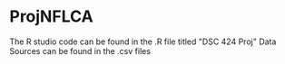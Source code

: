 # ProjNFLCA

The R studio code can be found in the .R file titled "DSC 424 Proj"
Data Sources can be found in the .csv files
